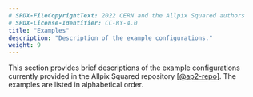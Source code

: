```yaml
---
# SPDX-FileCopyrightText: 2022 CERN and the Allpix Squared authors
# SPDX-License-Identifier: CC-BY-4.0
title: "Examples"
description: "Description of the example configurations."
weight: 9
---
```


This section provides brief descriptions of the example configurations currently provided in the Allpix Squared repository
\[[@ap2-repo]\]. The examples are listed in alphabetical order.


[@ap2-repo]: https://gitlab.cern.ch/allpix-squared/allpix-squared
